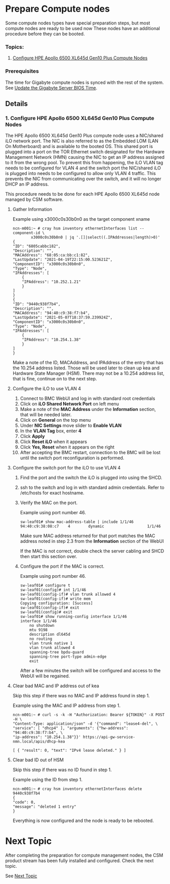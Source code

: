 # Prepare Compute nodes

Some compute nodes types have special preparation steps, but most compute nodes are ready to be used now
These nodes have an additional procedure before they can be booted.

### Topics:
   1. [Configure HPE Apollo 6500 XL645d Gen10 Plus Compute Nodes](#configure-hpe-apollo-6500-x645d-gen10-plus-compute-nodes)

### Prerequisites

The time for Gigabyte compute nodes is synced with the rest of the system.
See [Update the Gigabyte Server BIOS Time](../operations/node_management/Update_the_Gigabyte_Server_BIOS_Time.md).

## Details

<a name="configure-hpe-apollo-6500-x645d-gen10-plus-compute-nodes"></a>
### 1. Configure HPE Apollo 6500 XL645d Gen10 Plus Compute Nodes

The HPE Apollo 6500 XL645d Gen10 Plus compute node uses a NIC/shared iLO network port. The NIC is
also referred to as the Embedded LOM (LAN On Motherboard) and is available to the booted OS. This
shared port is plugged into a port on the TOR Ethernet switch designated for the
Hardware Management Network (HMN) causing the NIC to get an IP address assigned
to it from the wrong pool. To prevent this from happening, the iLO VLAN tag
needs to be configured for VLAN 4 and the switch port the NIC/shared iLO is
plugged into needs to be configured to allow only VLAN 4 traffic. This prevents
the NIC from communicating over the switch, and it will no longer DHCP an IP
address.

This procedure needs to be done for each HPE Apollo 6500 XL645d node managed by CSM software.

1. Gather Information

   Example using x3000c0s30b0n0 as the target component xname

   ```
   ncn-m001:~ # cray hsm inventory ethernetInterfaces list --component-id \
           x3000c0s30b0n0 | jq '.[]|select((.IPAddresses|length)>0)'
   {
   "ID": "6805cabbc182",
   "Description": "",
   "MACAddress": "68:05:ca:bb:c1:82",
   "LastUpdate": "2021-04-19T22:15:00.523621Z",
   "ComponentID": "x3000c0s30b0n0",
   "Type": "Node",
   "IPAddresses": [
       {
       "IPAddress": "10.252.1.21"
       }
   ]
   }
   {
   "ID": "9440c938f7b4",
   "Description": "",
   "MACAddress": "94:40:c9:38:f7:b4",
   "LastUpdate": "2021-05-07T18:37:59.239924Z",
   "ComponentID": "x3000c0s30b0n0",
   "Type": "Node",
   "IPAddresses": [
       {
       "IPAddress": "10.254.1.38"
       }
   ]
   }
   ```

   Make a note of the ID, MACAddress, and IPAddress of the entry that has the
   10.254 address listed. Those will be used later to clean up kea and
   Hardware State Manager (HSM). There may not be a 10.254 address list, that
   is fine, continue on to the next step.

   <a name="configure_ilo"></a>

1. Configure the iLO to use VLAN 4
   1. Connect to BMC WebUI and log in with standard root credentials
   1. Click on **iLO Shared Network Port** on left menu
   1. Make a note of the **MAC Address** under the **Information** section,
        that will be needed later.
   1. Click on **General** on the top menu
   1. Under **NIC Settings** move slider to **Enable VLAN**
   1. In the **VLAN Tag** box, enter **4**
   1. Click **Apply**
   1. Click **Reset iLO** when it appears
   1. Click **Yes, Reset** when it appears on the right
   1. After accepting the BMC restart, connection to the BMC will be lost
        until the switch port reconfiguration is performed.

1. Configure the switch port for the iLO to use VLAN 4
   1. Find the port and the switch the iLO is plugged into using the SHCD.
   1. ssh to the switch and log in with standard admin credentials. Refer to
        /etc/hosts for exact hostname.
   1. Verify the MAC on the port.

      Example using port number 46.

      ```
      sw-leaf01# show mac-address-table | include 1/1/46
      94:40:c9:38:08:c7    4        dynamic                   1/1/46
      ```

      Make sure MAC address returned for that port matches the MAC address
      noted in step 2.3 from the **Information** section of the WebUI

      If the MAC is not correct, double check the server cabling and SHCD
      then start this section over.

   1. Configure the port if the MAC is correct.

      Example using port number 46.

      ```
      sw-leaf01# configure t
      sw-leaf01(config)# int 1/1/46
      sw-leaf01(config-if)# vlan trunk allowed 4
      sw-leaf01(config-if)# write mem
      Copying configuration: [Success]
      sw-leaf01(config-if)# exit
      sw-leaf01(config)# exit
      sw-leaf01# show running-config interface 1/1/46
      interface 1/1/46
          no shutdown
          mtu 9198
          description dl645d
          no routing
          vlan trunk native 1
          vlan trunk allowed 4
          spanning-tree bpdu-guard
          spanning-tree port-type admin-edge
          exit
      ```

      After a few minutes the switch will be configured and access to the
      WebUI will be regained.

1. Clear bad MAC and IP address out of kea

   Skip this step if there was no MAC and IP address found in step 1.

   Example using the MAC and IP address from step 1.

   ```
   ncn-m001:~ # curl -s -k -H "Authorization: Bearer ${TOKEN}" -X POST -H \
   "Content-Type: application/json" -d '{"command": "lease4-del", \
   "service": [ "dhcp4" ], "arguments": {"hw-address": "94:40:c9:38:f7:b4", \
   "ip-address": "10.254.1.38"}}' https://api-gw-service-nmn.local/apis/dhcp-kea

   [ { "result": 0, "text": "IPv4 lease deleted." } ]
   ```

1. Clear bad ID out of HSM

   Skip this step if there was no ID found in step 1.

   Example using the ID from step 1.

   ```
   ncn-m001:~ # cray hsm inventory ethernetInterfaces delete 9440c938f7b4
   {
   "code": 0,
   "message": "deleted 1 entry"
   }
   ```

   Everything is now configured and the node is ready to be rebooted.

<a name="next-topic"></a>
# Next Topic

   After completing the preparation for compute management nodes, the CSM product stream has
   been fully installed and configured. Check the next topic.

   See [Next Topic](index.md#next_topic)
